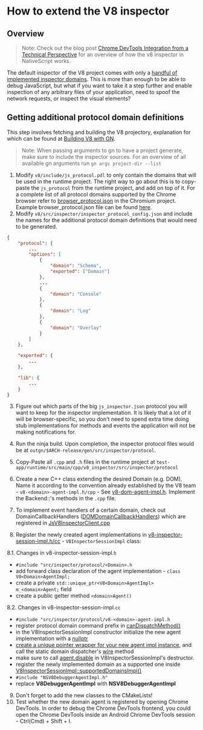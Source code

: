 # How to extend the V8 inspector

## Overview

> Note: Check out the blog post [Chrome DevTools Integration from a Technical Perspective](https://www.nativescript.org/blog/chrome-devtools-integration) for an overview of how the v8 inspector in NativeScript works.

The default inspector of the V8 project comes with only a [handful of implemented inspector domains](https://chromedevtools.github.io/devtools-protocol/v8). This is more than enough to be able to debug JavaScript, but what if you want to take it a step further and enable inspection of any arbitrary files of your application, need to spoof the network requests, or inspect the visual elements?

## Getting additional protocol domain definitions

This step involves fetching and building the V8 projectory, explanation for which can be found at [Building V8 with GN](https://github.com/v8/v8/wiki/Building-with-GN). 

> Note: When passing arguments to gn to have a project generate, make sure to include the inspector sources. For an overview of all available gn arguments run `gn args project-dir --list`

1. Modify `v8/include/js_protocol.pdl` to only contain the domains that will be used in the runtime project. The right way to go about this is to copy-paste the `js_protocol` from the runtime project, and add on top of it. For a complete list of all protocol domains supported by the Chrome browser refer to [browser_protocol.json](https://chromium.googlesource.com/chromium/src/+log/master/third_party/WebKit/Source/core/inspector/browser_protocol.json) in the Chromium project. Example browser_protocol.json file can be found [here](https://chromedevtools.github.io/devtools-protocol/tot/).
2. Modify `v8/src/inspector/inspector_protocol_config.json` and include the names for the additional protocol domain definitions that would need to be generated.
```json
{
    "protocol": {
        ...
        "options": [
            {
                "domain": "Schema",
                "exported": ["Domain"]
            },
            ...
            {
                "domain": "Console"
            },
            {
                "domain": "Log"
            },
            {
                "domain": "Overlay"
            }
        ]
    },

    "exported": {
        ...
    },

    "lib": {
        ...
    }
}
```
3. Figure out which parts of the big `js_inspector.json` protocol you will want to keep for the inspector implementation. It is likely that a lot of it will be browser-specific, so you don't need to spend extra time doing stub implementations for methods and events the application will not be making notifications for.

4. Run the ninja build. Upon completion, the inspector protocol files would be at `outgn/$ARCH-release/gen/src/inspector/protocol`.

5. Copy-Paste all `.cpp` and `.h` files in the runtime project at `test-app/runtime/src/main/cpp/v8_inspector/src/inspector/protocol`

6. Create a new C++ class extending the desired Domain (e.g. DOM). Name it according to the convention already established by the V8 team - `v8-<domain>-agent-impl.h/cpp` - See [v8-dom-agent-impl.h](https://github.com/NativeScript/android-runtime/blob/5a04e09439e2bc6a201577895b9ac6538441e758/test-app/runtime/src/main/cpp/v8_inspector/src/inspector/v8-dom-agent-impl.h#L18). Implement the Backend::<Domain>'s methods in the `.cpp` file.

7. To implement event handlers of a certain domain, check out <Protocol>DomainCallbackHandlers ([DOMDomainCallbackHandlers](https://github.com/NativeScript/android-runtime/blob/5a04e09439e2bc6a201577895b9ac6538441e758/test-app/runtime/src/main/cpp/DOMDomainCallbackHandlers.h#L14)) which are registered in [JsV8InspectorClient.cpp](https://github.com/NativeScript/android-runtime/blob/5a04e09439e2bc6a201577895b9ac6538441e758/test-app/runtime/src/main/cpp/JsV8InspectorClient.cpp#L237)

8. Register the newly created agent implementations in [v8-inspector-session-impl.h/cc](https://github.com/NativeScript/android-runtime/blob/5a04e09439e2bc6a201577895b9ac6538441e758/test-app/runtime/src/main/cpp/v8_inspector/src/inspector/v8-inspector-session-impl.h#L19) - `V8InspectorSessionImpl` class:

8.1. Changes in v8-inspector-session-impl.`h`
 - `#include "src/inspector/protocol/<Domain>.h`
 - add forward class declaration of the agent implementation - `class V8<Domain>AgentImpl;`
 - create a private `std::unique_ptr<V8<Domain>AgentImpl> m_<domain>Agent;` field
 - create a public getter method `<domain>Agent()`

8.2. Changes in v8-inspector-session-impl.`cc`
 - `#include "src/inspector/protocol/v8-<domain>-agent-impl.h`
 - register protocol domain command prefix in [canDispatchMethod()](https://github.com/NativeScript/android-runtime/blob/5a04e09439e2bc6a201577895b9ac6538441e758/test-app/runtime/src/main/cpp/v8_inspector/src/inspector/v8-inspector-session-impl.cc#L31)
 - in the V8InspectorSessionImpl constructor initialize the new agent implementation with a [nullptr](https://github.com/NativeScript/android-runtime/blob/5a04e09439e2bc6a201577895b9ac6538441e758/test-app/runtime/src/main/cpp/v8_inspector/src/inspector/v8-inspector-session-impl.cc#L86)
 - [create a unique pointer wrapper for your new agent impl instance](https://github.com/NativeScript/android-runtime/blob/5a04e09439e2bc6a201577895b9ac6538441e758/test-app/runtime/src/main/cpp/v8_inspector/src/inspector/v8-inspector-session-impl.cc#L141), and call the static domain dispatcher's [wire](https://github.com/NativeScript/android-runtime/blob/5a04e09439e2bc6a201577895b9ac6538441e758/test-app/runtime/src/main/cpp/v8_inspector/src/inspector/v8-inspector-session-impl.cc#L143) method
 - make sure to call [agent.disable](https://github.com/NativeScript/android-runtime/blob/5a04e09439e2bc6a201577895b9ac6538441e758/test-app/runtime/src/main/cpp/v8_inspector/src/inspector/v8-inspector-session-impl.cc#L167) in V8InspectorSessionImpl's destructor.
 - register the newly implemented domain as a supported one inside [ V8InspectorSessionImpl::supportedDomainsImpl()](https://github.com/NativeScript/android-runtime/blob/5a04e09439e2bc6a201577895b9ac6538441e758/test-app/runtime/src/main/cpp/v8_inspector/src/inspector/v8-inspector-session-impl.cc#L389)
 - `#include "NSV8DebuggerAgentImpl.h"`
 - replace **V8DebuggerAgentImpl** with **NSV8DebuggerAgentImpl**

9. Don't forget to add the new classes to the CMakeLists!
11. Test whether the new domain agent is registered by opening Chrome DevTools. In order to debug the Chrome DevTools frontend, you could open the Chrome DevTools inside an Android Chrome DevTools session - Ctrl(Cmd) + Shift + I.
